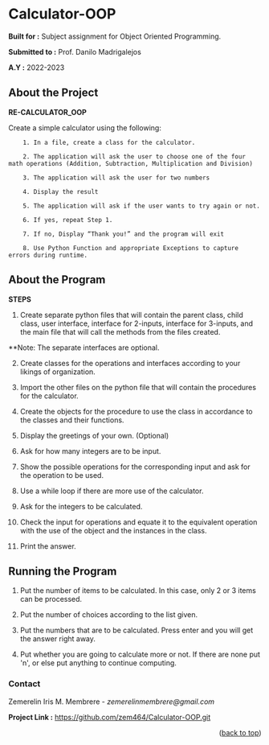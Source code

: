 # Calculator-OOP

**Built for :** Subject assignment for Object Oriented Programming.

  **Submitted to :** Prof. Danilo Madrigalejos 
  
  **A.Y :** 2022-2023

## About the Project
**RE-CALCULATOR_OOP**

Create a simple calculator using the following:

        1. In a file, create a class for the calculator.
        
        2. The application will ask the user to choose one of the four math operations (Addition, Subtraction, Multiplication and Division)

        3. The application will ask the user for two numbers

        4. Display the result

        5. The application will ask if the user wants to try again or not.

        6. If yes, repeat Step 1.

        7. If no, Display “Thank you!” and the program will exit 

        8. Use Python Function and appropriate Exceptions to capture errors during runtime.


## About the Program
**STEPS**

1. Create separate python files that will contain the parent class, child class, user interface, interface for 2-inputs, interface for 3-inputs, and the main file that will call the methods from the files created.

**Note: The separate interfaces are optional.

2. Create classes for the operations and interfaces according to your likings of organization.

3. Import the other files on the python file that will contain the procedures for the calculator.

4. Create the objects for the procedure to use the class in accordance to the classes and their functions.

5. Display the greetings of your own. (Optional)

6. Ask for how many integers are to be input.

7. Show the possible operations for the corresponding input and ask for the operation to be used.

8. Use a while loop if there are more use of the calculator.

9. Ask for the integers to be calculated.

10. Check the input for operations and equate it to the equivalent operation with the use of the object and the instances in the class.

11. Print the answer.

## Running the Program

1. Put the number of items to be calculated. In this case, only 2 or 3 items can be processed.

2. Put the number of choices according to the list given.

3. Put the numbers that are to be calculated. Press enter and you will get the answer right away.

4. Put whether you are going to calculate more or not. If there are none put 'n', or else put anything to continue computing.

### Contact
Zemerelin Iris M. Membrere - _zemerelinmembrere@gmail.com_

**Project Link :** https://github.com/zem464/Calculator-OOP.git

<p align="right">(<a href="#readme-top">back to top</a>)</p>